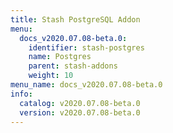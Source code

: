 ```yaml
---
title: Stash PostgreSQL Addon
menu:
  docs_v2020.07.08-beta.0:
    identifier: stash-postgres
    name: Postgres
    parent: stash-addons
    weight: 10
menu_name: docs_v2020.07.08-beta.0
info:
  catalog: v2020.07.08-beta.0
  version: v2020.07.08-beta.0
---
```


